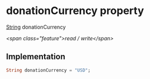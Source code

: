


# donationCurrency property







[String](https:api.flutter.dev/flutter/dart-core/String-class.html) donationCurrency
  
_\<span class="feature"\>read / write\</span\>_






## Implementation

```dart
String donationCurrency = "USD";
```







